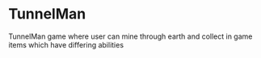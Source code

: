 # TunnelMan
TunnelMan game where user can mine through earth and collect in game items which have differing abilities
